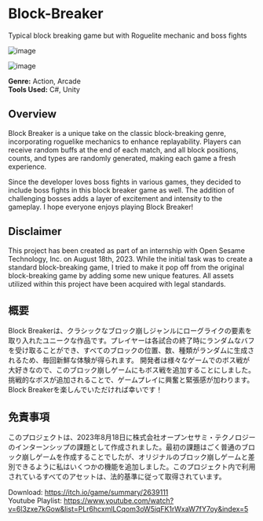 # Block-Breaker
Typical block breaking game but with Roguelite mechanic and boss fights

![image](https://github.com/user-attachments/assets/7c41ad87-2b4e-419e-9d4c-9aa71d52837f)

![image](https://github.com/user-attachments/assets/5f4bafe9-bcd6-4ac7-81e9-1285ca41b490)

**Genre:** Action, Arcade <br>
**Tools Used:** C#, Unity

## Overview
Block Breaker is a unique take on the classic block-breaking genre, incorporating roguelike mechanics to enhance replayability. Players can receive random buffs at the end of each match, and all block positions, counts, and types are randomly generated, making each game a fresh experience.

Since the developer loves boss fights in various games, they decided to include boss fights in this block breaker game as well. The addition of challenging bosses adds a layer of excitement and intensity to the gameplay. I hope everyone enjoys playing Block Breaker!

## Disclaimer
This project has been created as part of an internship with Open Sesame Technology, Inc. on August 18th, 2023. While the initial task was to create a standard block-breaking game, I tried to make it pop off from the original block-breaking game by adding some new unique features. All assets utilized within this project have been acquired with legal standards.

## 概要
Block Breakerは、クラシックなブロック崩しジャンルにローグライクの要素を取り入れたユニークな作品です。プレイヤーは各試合の終了時にランダムなバフを受け取ることができ、すべてのブロックの位置、数、種類がランダムに生成されるため、毎回新鮮な体験が得られます。
開発者は様々なゲームでのボス戦が大好きなので、このブロック崩しゲームにもボス戦を追加することにしました。挑戦的なボスが追加されることで、ゲームプレイに興奮と緊張感が加わります。Block Breakerを楽しんでいただければ幸いです！

## 免責事項
このプロジェクトは、2023年8月18日に株式会社オープンセサミ・テクノロジーのインターンシップの課題として作成されました。最初の課題はごく普通のブロック崩しゲームを作成することでしたが、オリジナルのブロック崩しゲームと差別できるように私はいくつかの機能を追加しました。このプロジェクト内で利用されているすべてのアセットは、法的基準に従って取得されています。

Download: https://itch.io/game/summary/2639111
<br>Youtube Playlist: https://www.youtube.com/watch?v=6l3zxe7kGow&list=PLr6hcxmlLCqom3oW5iqFK1rWxaW7fY7oy&index=5
